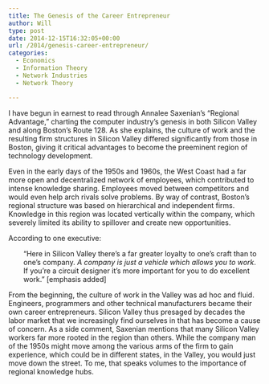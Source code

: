 ```yaml
---
title: The Genesis of the Career Entrepreneur
author: Will
type: post
date: 2014-12-15T16:32:05+00:00
url: /2014/genesis-career-entrepreneur/
categories:
  - Economics
  - Information Theory
  - Network Industries
  - Network Theory

---
```

I have begun in earnest to read through Annalee Saxenian’s “Regional Advantage,” charting the computer industry’s genesis in both Silicon Valley and along Boston’s Route 128. As she explains, the culture of work and the resulting firm structures in Silicon Valley differed significantly from those in Boston, giving it critical advantages to become the preeminent region of technology development.

Even in the early days of the 1950s and 1960s, the West Coast had a far more open and decentralized network of employees, which contributed to intense knowledge sharing. Employees moved between competitors and would even help arch rivals solve problems. By way of contrast, Boston’s regional structure was based on hierarchical and independent firms. Knowledge in this region was located vertically within the company, which severely limited its ability to spillover and create new opportunities.

According to one executive:

<p style="padding-left: 30px;">
  “Here in Silicon Valley there’s a far greater loyalty to one’s craft than to one’s company. <em>A company is just a vehicle which allows you to work</em>. If you’re a circuit designer it’s more important for you to do excellent work.” [emphasis added]
</p>

From the beginning, the culture of work in the Valley was ad hoc and fluid. Engineers, programmers and other technical manufacturers became their own career entrepreneurs. Silicon Valley thus presaged by decades the labor market that we increasingly find ourselves in that has become a cause of concern. As a side comment, Saxenian mentions that many Silicon Valley workers far more rooted in the region than others. While the company man of the 1950s might move among the various arms of the firm to gain experience, which could be in different states, in the Valley, you would just move down the street. To me, that speaks volumes to the importance of regional knowledge hubs.